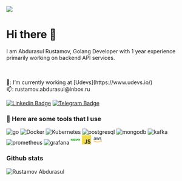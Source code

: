 ![](https://github.com/halfrost/halfrost/blob/master/icons/header_.png)

# Hi there 👋

  

I am Abdurasul Rustamov, Golang Developer with 1 year experience primarily working on backend API services.

<br  />

  
<br  />
 🏢: I’m currently working at [Udevs](https://www.udevs.io/)
<br  />
 📫: rustamov.abdurasul@inbox.ru
<br  />

[![Linkedin Badge](https://img.shields.io/badge/-Linkedin-blue?style=plastic&logo=Linkedin&logoColor=white&link=www.linkedin.com/in/abdurasul-rustamov-9258ba189)](www.linkedin.com/in/abdurasul-rustamov-9258ba189)
[![Telegram Badge](https://img.shields.io/badge/-Telegram-blue?style=plastic&logo=telegram&logoColor=white&link=https://t.me/abu_sulaymaan)](https://t.me/abu_sulaymaan)


<h3>🚀 Here are some tools that I use</h3>

<p  align="left">

<img  src="https://cdn.svgporn.com/logos/go.svg"  alt="go"  width="25"  height="25"  />

<img  src="https://cdn.svgporn.com/logos/docker-icon.svg"  alt="Docker"  width="25"  height="25"  />

<img  src="https://www.vectorlogo.zone/logos/kubernetes/kubernetes-icon.svg"  alt="Kubernetes"  width="25"  height="25"  />

<img  src="https://cdn.svgporn.com/logos/postgresql.svg"  alt="postgresql"  width="25"  height="25"  />

<img  src="https://cdn.svgporn.com/logos/mongodb.svg"  alt="mongodb"  width="25"  height="25"  />

<img  src="https://cdn.svgporn.com/logos/kafka-icon.svg"  alt="kafka"  width="25"  height="25"  />

<img  src="https://cdn.svgporn.com/logos/prometheus.svg"  alt="prometheus"  width="25"  height="25"  />

<img  src="https://cdn.svgporn.com/logos/grafana.svg"  alt="grafana"  width="25"  height="25"  />

<img  src="https://raw.githubusercontent.com/devicons/devicon/master/icons/nginx/nginx-original.svg"  alt="nginx"  width="25"  height="25"  />

<img  src="https://raw.githubusercontent.com/devicons/devicon/master/icons/javascript/javascript-original.svg"  alt="javascript"  width="25"  height="25"  />

<img  src="https://raw.githubusercontent.com/github/explore/80688e429a7d4ef2fca1e82350fe8e3517d3494d/topics/aws/aws.png"  alt="aws"  width="25"  height="25"  />

</p>

  

### Github stats

<img  src="https://github-readme-stats.vercel.app/api/top-langs/?username=rasul07&show_icons=true&theme=tokyonight&layout=compact"  alt="Rustamov Abdurasul">
